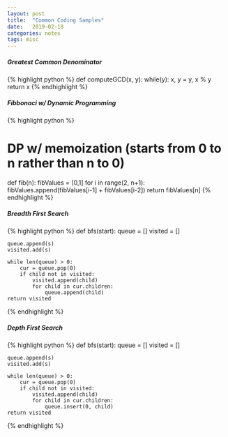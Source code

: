 ```yaml
---
layout: post
title:  "Common Coding Samples"
date:   2019-02-18
categories: notes
tags: misc
---
```


##### Greatest Common Denominator
{% highlight python %}
def computeGCD(x, y): 
   while(y): 
       x, y = y, x % y 
   return x 
{% endhighlight %}


##### Fibbonaci w/ Dynamic Programming
{% highlight python %}
# DP w/ memoization (starts from 0 to n rather than n to 0)
def fib(n):
   fibValues = [0,1]
   for i in range(2, n+1):
      fibValues.append(fibValues[i-1] + fibValues[i-2])
   return fibValues[n]
{% endhighlight %}

##### Breadth First Search
{% highlight python %}
def bfs(start):
    queue = []
    visited = []

    queue.append(s)
    visited.add(s)

    while len(queue) > 0:
        cur = queue.pop(0)
        if child not in visited:
            visited.append(child)
            for child in cur.children:
                queue.append(child)
    return visited
{% endhighlight %}

##### Depth First Search
{% highlight python %}
def bfs(start):
    queue = []
    visited = []

    queue.append(s)
    visited.add(s)

    while len(queue) > 0:
        cur = queue.pop(0)
        if child not in visited:
            visited.append(child)
            for child in cur.children:
                queue.insert(0, child)
    return visited
{% endhighlight %}

